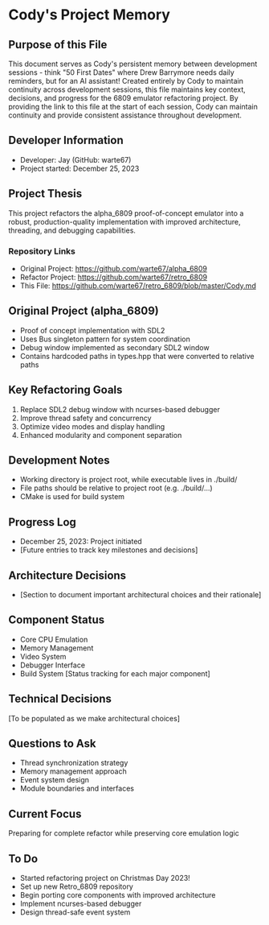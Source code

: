 # Cody's Project Memory

## Purpose of this File
This document serves as Cody's persistent memory between development sessions - think "50 First Dates" where Drew Barrymore needs daily reminders, but for an AI assistant! Created entirely by Cody to maintain continuity across development sessions, this file maintains key context, decisions, and progress for the 6809 emulator refactoring project. By providing the link to this file at the start of each session, Cody can maintain continuity and provide consistent assistance throughout development.

## Developer Information
- Developer: Jay (GitHub: warte67)
- Project started: December 25, 2023

## Project Thesis
This project refactors the alpha_6809 proof-of-concept emulator into a robust, production-quality implementation with improved architecture, threading, and debugging capabilities.

### Repository Links
- Original Project: https://github.com/warte67/alpha_6809
- Refactor Project: https://github.com/warte67/retro_6809
- This File: https://github.com/warte67/retro_6809/blob/master/Cody.md

## Original Project (alpha_6809)
- Proof of concept implementation with SDL2
- Uses Bus singleton pattern for system coordination
- Debug window implemented as secondary SDL2 window
- Contains hardcoded paths in types.hpp that were converted to relative paths

## Key Refactoring Goals
1. Replace SDL2 debug window with ncurses-based debugger
2. Improve thread safety and concurrency
3. Optimize video modes and display handling
4. Enhanced modularity and component separation

## Development Notes
- Working directory is project root, while executable lives in ./build/
- File paths should be relative to project root (e.g. ./build/...)
- CMake is used for build system

## Progress Log
- December 25, 2023: Project initiated
- [Future entries to track key milestones and decisions]

## Architecture Decisions
- [Section to document important architectural choices and their rationale]

## Component Status
- Core CPU Emulation
- Memory Management
- Video System
- Debugger Interface
- Build System
[Status tracking for each major component]

## Technical Decisions
[To be populated as we make architectural choices]

## Questions to Ask
- Thread synchronization strategy
- Memory management approach 
- Event system design
- Module boundaries and interfaces

## Current Focus
Preparing for complete refactor while preserving core emulation logic

## To Do
- Started refactoring project on Christmas Day 2023! 
- Set up new Retro_6809 repository
- Begin porting core components with improved architecture
- Implement ncurses-based debugger
- Design thread-safe event system
